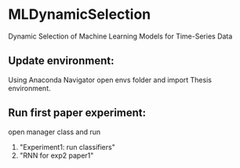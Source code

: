 # MLDynamicSelection
Dynamic Selection of Machine Learning Models for Time-Series Data

## Update environment: 
Using Anaconda Navigator open envs folder and import Thesis environment.

## Run first paper experiment: 
open manager class and run
1. "Experiment1: run classifiers"
2. "RNN for exp2 paper1"
